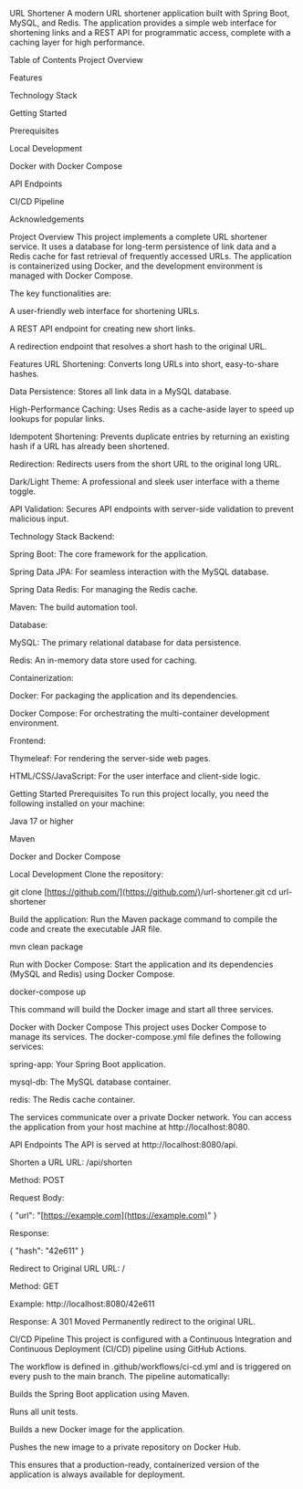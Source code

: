 URL Shortener
A modern URL shortener application built with Spring Boot, MySQL, and Redis. The application provides a simple web interface for shortening links and a REST API for programmatic access, complete with a caching layer for high performance.

Table of Contents
Project Overview

Features

Technology Stack

Getting Started

Prerequisites

Local Development

Docker with Docker Compose

API Endpoints

CI/CD Pipeline

Acknowledgements

Project Overview
This project implements a complete URL shortener service. It uses a database for long-term persistence of link data and a Redis cache for fast retrieval of frequently accessed URLs. The application is containerized using Docker, and the development environment is managed with Docker Compose.

The key functionalities are:

A user-friendly web interface for shortening URLs.

A REST API endpoint for creating new short links.

A redirection endpoint that resolves a short hash to the original URL.

Features
URL Shortening: Converts long URLs into short, easy-to-share hashes.

Data Persistence: Stores all link data in a MySQL database.

High-Performance Caching: Uses Redis as a cache-aside layer to speed up lookups for popular links.

Idempotent Shortening: Prevents duplicate entries by returning an existing hash if a URL has already been shortened.

Redirection: Redirects users from the short URL to the original long URL.

Dark/Light Theme: A professional and sleek user interface with a theme toggle.

API Validation: Secures API endpoints with server-side validation to prevent malicious input.

Technology Stack
Backend:

Spring Boot: The core framework for the application.

Spring Data JPA: For seamless interaction with the MySQL database.

Spring Data Redis: For managing the Redis cache.

Maven: The build automation tool.

Database:

MySQL: The primary relational database for data persistence.

Redis: An in-memory data store used for caching.

Containerization:

Docker: For packaging the application and its dependencies.

Docker Compose: For orchestrating the multi-container development environment.

Frontend:

Thymeleaf: For rendering the server-side web pages.

HTML/CSS/JavaScript: For the user interface and client-side logic.

Getting Started
Prerequisites
To run this project locally, you need the following installed on your machine:

Java 17 or higher

Maven

Docker and Docker Compose

Local Development
Clone the repository:

git clone [https://github.com/](https://github.com/)<your-username>/url-shortener.git
cd url-shortener

Build the application:
Run the Maven package command to compile the code and create the executable JAR file.

mvn clean package

Run with Docker Compose:
Start the application and its dependencies (MySQL and Redis) using Docker Compose.

docker-compose up

This command will build the Docker image and start all three services.

Docker with Docker Compose
This project uses Docker Compose to manage its services. The docker-compose.yml file defines the following services:

spring-app: Your Spring Boot application.

mysql-db: The MySQL database container.

redis: The Redis cache container.

The services communicate over a private Docker network. You can access the application from your host machine at http://localhost:8080.

API Endpoints
The API is served at http://localhost:8080/api.

Shorten a URL
URL: /api/shorten

Method: POST

Request Body:

{
    "url": "[https://example.com](https://example.com)"
}

Response:

{
    "hash": "42e611"
}

Redirect to Original URL
URL: /<hash>

Method: GET

Example: http://localhost:8080/42e611

Response: A 301 Moved Permanently redirect to the original URL.

CI/CD Pipeline
This project is configured with a Continuous Integration and Continuous Deployment (CI/CD) pipeline using GitHub Actions.

The workflow is defined in .github/workflows/ci-cd.yml and is triggered on every push to the main branch. The pipeline automatically:

Builds the Spring Boot application using Maven.

Runs all unit tests.

Builds a new Docker image for the application.

Pushes the new image to a private repository on Docker Hub.

This ensures that a production-ready, containerized version of the application is always available for deployment.